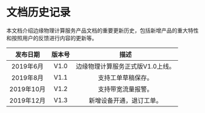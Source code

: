 # 文档历史记录

本文档介绍边缘物理计算服务产品文档的重要更新历史，包括新增产品的重大特性和按照用户的反馈进行内容的更新等。<br />

|**发布日期**|**版本号**|**描述**|
|:--:|:--:|:--:|
|2019年6月|V1.0|边缘物理计算服务正式版V1.0上线。|
|2019年8月|V1.1|支持工单草稿保存。|
|2019年10月|V1.2|支持带宽流量报警。|
|2019年12月|V1.3|新增设备开通，退订工单。|

